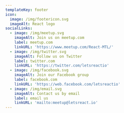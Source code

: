 ```yaml
---
templateKey: footer
icon:
  image: /img/footericon.svg
  imageAlt: React logo
socialLinks:
  - image: /img/meetup.svg
    imageAlt: Join us on meetup.com
    label: meetup.com
    linkURL: 'https://www.meetup.com/React-MTL/'
  - image: /img/twitter.svg
    imageAlt: Follow us on Twitter
    label: twitter.com
    linkURL: 'https://twitter.com/letsreactio'
  - image: /img/facebook.svg
    imageAlt: Join our Facebook group
    label: facebook.com
    linkURL: 'https://web.facebook.com/letsreactio'
  - image: /img/email.svg
    imageAlt: Contact us by email
    label: email us
    linkURL: 'mailto:meetup@letsreact.io'
---
```


